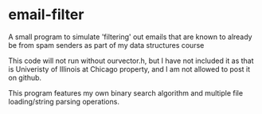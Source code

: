# email-filter
A small program to simulate 'filtering' out emails that are known to already be from spam senders as part of my data structures course

This code will not run without ourvector.h, but I have not included it as that is Univeristy of Illinois at Chicago property, and I am not allowed to post it on github.

This program features my own binary search algorithm and multiple file loading/string parsing operations.
